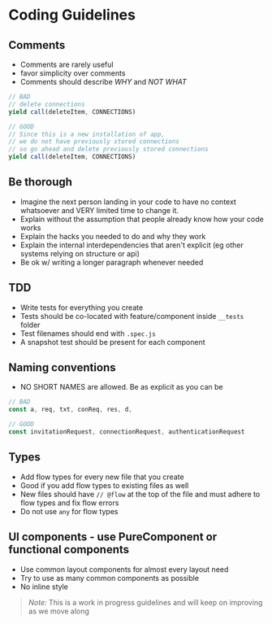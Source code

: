 # Coding Guidelines

## Comments

* Comments are rarely useful
* favor simplicity over comments
* Comments should describe _WHY_ and _NOT WHAT_

```js
// BAD
// delete connections
yield call(deleteItem, CONNECTIONS)

// GOOD
// Since this is a new installation of app,
// we do not have previously stored connections
// so go ahead and delete previously stored connections
yield call(deleteItem, CONNECTIONS)
```

## Be thorough

* Imagine the next person landing in your code to have no context whatsoever and VERY limited time to change it.
* Explain without the assumption that people already know how your code works
* Explain the hacks you needed to do and why they work
* Explain the internal interdependencies that aren't explicit (eg other systems relying on structure or api)
* Be ok w/ writing a longer paragraph whenever needed

## TDD

* Write tests for everything you create
* Tests should be co-located with feature/component inside `__tests` folder
* Test filenames should end with `.spec.js`
* A snapshot test should be present for each component

## Naming conventions

* NO SHORT NAMES are allowed. Be as explicit as you can be

```js
// BAD
const a, req, txt, conReq, res, d,

// GOOD
const invitationRequest, connectionRequest, authenticationRequest
```

## Types

* Add flow types for every new file that you create
* Good if you add flow types to existing files as well
* New files should have `// @flow` at the top of the file and must adhere to flow types and fix flow errors
* Do not use `any` for flow types

## UI components - use PureComponent or functional components

* Use common layout components for almost every layout need
* Try to use as many common components as possible
* No inline style

> _Note:_ This is a work in progress guidelines and will keep on improving as we move along
